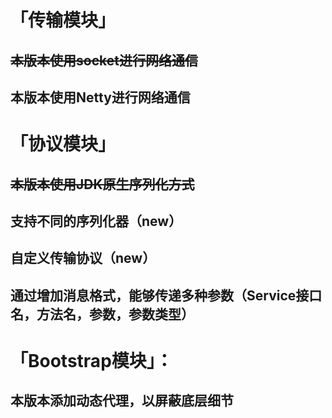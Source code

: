 # 「传输模块」
## ~~本版本使用socket进行网络通信~~
## 本版本使用Netty进行网络通信
# 「协议模块」
## ~~本版本使用JDK原生序列化方式~~
## 支持不同的序列化器（new）
## 自定义传输协议（new）
## 通过增加消息格式，能够传递多种参数（Service接口名，方法名，参数，参数类型）
# 「Bootstrap模块」：
## 本版本添加动态代理，以屏蔽底层细节



